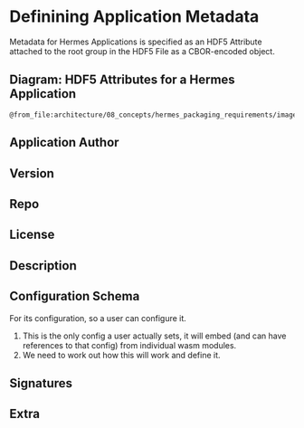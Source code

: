 # Definining Application Metadata

Metadata for Hermes Applications is specified as an HDF5 Attribute attached to the root group
in the HDF5 File as a CBOR-encoded object.

## Diagram: HDF5 Attributes for a Hermes Application

```kroki-d2
@from_file:architecture/08_concepts/hermes_packaging_requirements/images/application_metadata.dot
```

## Application Author

## Version

## Repo

## License

## Description

## Configuration Schema

For its configuration, so a user can configure it.

1. This is the only config a user actually sets,  it will embed (and can have references to that config)
    from individual wasm modules.
2. We need to work out how this will work and define it.

## Signatures

## Extra
